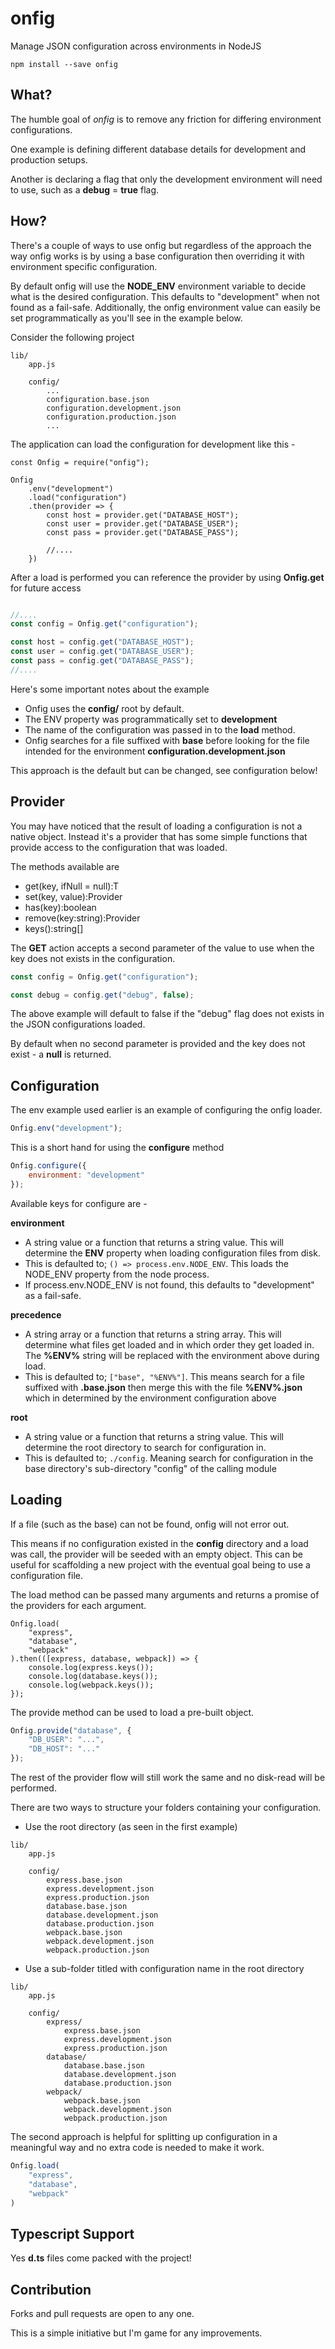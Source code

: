 # onfig
Manage JSON configuration across environments in NodeJS

```
npm install --save onfig
```

## What?
The humble goal of *onfig* is to remove any friction for differing
environment configurations.

One example is defining different
database details for development and production setups.

Another is declaring a flag
that only the development environment will need to use, such as a
**debug** = **true** flag.

## How?
There's a couple of ways to use onfig but regardless of the approach the
way onfig works is by using a base configuration then overriding it
with environment specific configuration.

By default onfig will use the **NODE_ENV** environment variable to decide
what is the desired configuration. This defaults to "development" when not found
as a fail-safe. Additionally, the onfig environment value can easily be set programmatically
as you'll see in the example below.

Consider the following project
```
lib/
    app.js

    config/
        ...
        configuration.base.json
        configuration.development.json
        configuration.production.json
        ...

```


The application can load the configuration for development like this -
```javaascript
const Onfig = require("onfig");

Onfig
    .env("development")
    .load("configuration")
    .then(provider => {
        const host = provider.get("DATABASE_HOST");
        const user = provider.get("DATABASE_USER");
        const pass = provider.get("DATABASE_PASS");

        //....
    })

```

After a load is performed you can reference the provider by
using **Onfig.get** for future access
```javascript

//....
const config = Onfig.get("configuration");

const host = config.get("DATABASE_HOST");
const user = config.get("DATABASE_USER");
const pass = config.get("DATABASE_PASS");
//....
```

Here's some important notes about the example
- Onfig uses the **config/** root by default.
- The ENV property was programmatically set to **development**
- The name of the configuration was passed in to the **load** method.
- Onfig searches for a file suffixed with **base** before looking for the
file intended for the environment **configuration.development.json**

This approach is the default but can be changed, see configuration below!

## Provider

You may have noticed that the result of loading a configuration is not a
native object. Instead it's a provider that has some simple functions that
provide access to the configuration that was loaded.

The methods available are
- get<T>(key, ifNull = null):T
- set(key, value):Provider
- has(key):boolean
- remove(key:string):Provider
- keys():string[]

The **GET** action accepts a second parameter of the value to use when the
key does not exists in the configuration.
```javascript
const config = Onfig.get("configuration");

const debug = config.get("debug", false);
```

The above example will default to false if the "debug" flag does not
exists in the JSON configurations loaded.

By default when no second parameter is provided and the key does not
exist - a **null** is returned.

## Configuration
The env example used earlier is an example of configuring the onfig
loader.

```javascript
Onfig.env("development");
```

This is a short hand for using the **configure** method
```javascript
Onfig.configure({
    environment: "development"
});
```

Available keys for configure are -

**environment**
 - A string value or a function that returns a string value. This will determine
 the **ENV** property when loading configuration files from disk.
  - This is defaulted to; ```() => process.env.NODE_ENV```. This loads the NODE_ENV
  property from the node process.
  - If process.env.NODE_ENV is not found, this defaults to "development" as a fail-safe.

**precedence**
 - A string array or a function that returns a string array. This will determine
 what files get loaded and in which order they get loaded in. The **%ENV%**
 string will be replaced with the environment above during load.
 - This is defaulted to; ```["base", "%ENV%"]```. This means search for a
 file suffixed with **.base.json** then merge this with the file **%ENV%.json**
 which in determined by the environment configuration above

**root**
 - A string value or a function that returns a string value. This will determine
 the root directory to search for configuration in.
 - This is defaulted to; ```./config```. Meaning search for configuration in
 the base directory's sub-directory "config" of the calling module

## Loading
If a file (such as the base) can not be found, onfig will not error out.

This means if no configuration existed in the **config** directory and a load
was call, the provider will be seeded with an empty object. This can be
useful for scaffolding a new project with the eventual goal being to use a
configuration file.

The load method can be passed many arguments and returns a promise of the
providers for each argument.
```javscript
Onfig.load(
    "express",
    "database",
    "webpack"
).then(([express, database, webpack]) => {
    console.log(express.keys());
    console.log(database.keys());
    console.log(webpack.keys());
});
```

The provide method can be used to load a pre-built object.
```javascript
Onfig.provide("database", {
    "DB_USER": "...",
    "DB_HOST": "..."
});
```
The rest of the provider flow will still work the same and no disk-read
will be performed.

There are two ways to structure your folders containing your configuration.
- Use the root directory (as seen in the first example)
```
lib/
    app.js

    config/
        express.base.json
        express.development.json
        express.production.json
        database.base.json
        database.development.json
        database.production.json
        webpack.base.json
        webpack.development.json
        webpack.production.json

```

- Use a sub-folder titled with configuration name in the root directory
```
lib/
    app.js

    config/
        express/
            express.base.json
            express.development.json
            express.production.json
        database/
            database.base.json
            database.development.json
            database.production.json
        webpack/
            webpack.base.json
            webpack.development.json
            webpack.production.json

```

The second approach is helpful for splitting up configuration in a
meaningful way and no extra code is needed to make it work.

```javascript
Onfig.load(
    "express",
    "database",
    "webpack"
)
```

## Typescript Support

Yes **d.ts** files come packed with the project!

## Contribution
Forks and pull requests are open to any one.

This is a simple initiative but I'm game for any improvements.